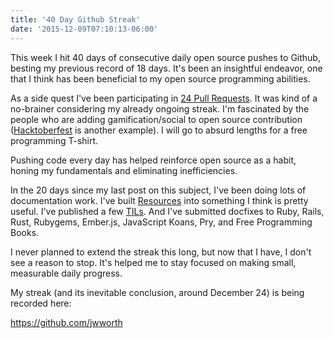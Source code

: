 ```yaml
---
title: '40 Day Github Streak'
date: '2015-12-09T07:10:13-06:00'
---
```


This week I hit 40 days of consecutive daily open source pushes to Github, besting my previous record of 18 days. It's been an insightful endeavor, one that I think has been beneficial to my open source programming abilities.

As a side quest I've been participating in [24 Pull Requests](http://24pullrequests.com/). It was kind of a no-brainer considering my already ongoing streak. I'm fascinated by the people who are adding gamification/social to open source contribution ([Hacktoberfest](https://hacktoberfest.digitalocean.com/) is another example). I will go to absurd lengths for a free programming T-shirt.

Pushing code every day has helped reinforce open source as a habit, honing my fundamentals and eliminating inefficiencies.

In the 20 days since my last post on this subject, I've been doing lots of documentation work. I've built [Resources](https://github.com/jwworth/resources) into something I think is pretty useful. I've published a few [TILs](https://github.com/jwworth/til). And I've submitted docfixes to Ruby, Rails, Rust, Rubygems, Ember.js, JavaScript Koans, Pry, and Free Programming Books.

I never planned to extend the streak this long, but now that I have, I don't see a reason to stop. It's helped me to stay focused on making small, measurable daily progress.

My streak (and its inevitable conclusion, around December 24) is being recorded here:

https://github.com/jwworth
